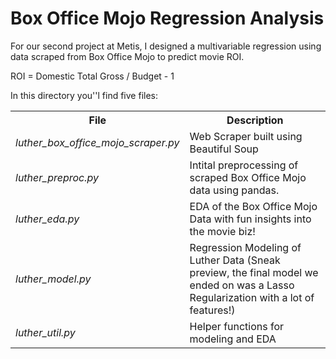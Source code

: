 # Box Office Mojo Regression Analysis

For our second project at Metis, I designed a multivariable regression using data scraped from Box Office Mojo to predict movie ROI.

ROI = Domestic Total Gross / Budget - 1


In this directory you''l find five files:

<table style="width:100%">
  <tr>
    <th>File</th>
    <th>Description</th> 
  </tr>
  <tr>
    <td><i>luther_box_office_mojo_scraper.py</i></td>
    <td>Web Scraper built using Beautiful Soup</td> 
  </tr>
  <tr>
    <td><i>luther_preproc.py</i></td>
    <td>Intital preprocessing of scraped Box Office Mojo data using pandas.</td> 
  </tr>
  <tr>
    <td><i>luther_eda.py</i></td>
    <td>EDA of the Box Office Mojo Data with fun insights into the movie biz!</td> 
  </tr>
  <tr>
    <td><i>luther_model.py</i></td>
    <td>Regression Modeling of Luther Data (Sneak preview, the final model we ended on was a Lasso Regularization with a lot of features!)</td> 
  </tr>
  <tr>
    <td><i>luther_util.py</i></td>
    <td>Helper functions for modeling and EDA</td> 
  </tr>
</table>
